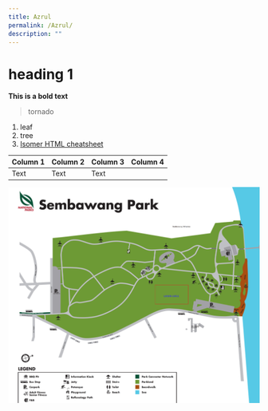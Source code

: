 ```yaml
---
title: Azrul
permalink: /Azrul/
description: ""
---
```

# heading 1
**This is a bold text**
> tornado
1. leaf
2. tree
3. [Isomer HTML cheatsheet](https://www.codecademy.com/learn/learn-html/modules/learn-html-elements/cheatsheet)



| Column 1 | Column 2 | Column 3 | Column 4 |
| -------- | -------- | -------- |-------- |
| Text     | Text     | Text     |

![](/images/Sembawang%20Park%20Map.jpg)


